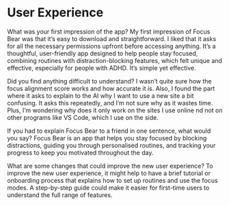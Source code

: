 # User Experience

What was your first impression of the app?
My first impression of Focus Bear was that it’s easy to download and straightforward. I liked that it asks for all the necessary permissions upfront before accessing anything. It’s a thoughtful, user-friendly app designed to help people stay focused, combining routines with distraction-blocking features, which felt unique and effective, especially for people with ADHD. It’s simple yet effective.

Did you find anything difficult to understand?
I wasn’t quite sure how the focus alignment score works and how accurate it is. Also, I found the part where it asks to explain to the AI why I want to use a new site a bit confusing. It asks this repeatedly, and I’m not sure why as it wastes time. Plus, I’m wondering why does it only work on the sites I use online nd not on other programs like VS Code, which I use on the side.

If you had to explain Focus Bear to a friend in one sentence, what would you say?
Focus Bear is an app that helps you stay focused by blocking distractions, guiding you through personalised routines, and tracking your progress to keep you motivated throughout the day.

What are some changes that could improve the new user experience?
To improve the new user experience, it might help to have a brief tutorial or onboarding process that explains how to set up routines and use the focus modes. A step-by-step guide could make it easier for first-time users to understand the full range of features.
